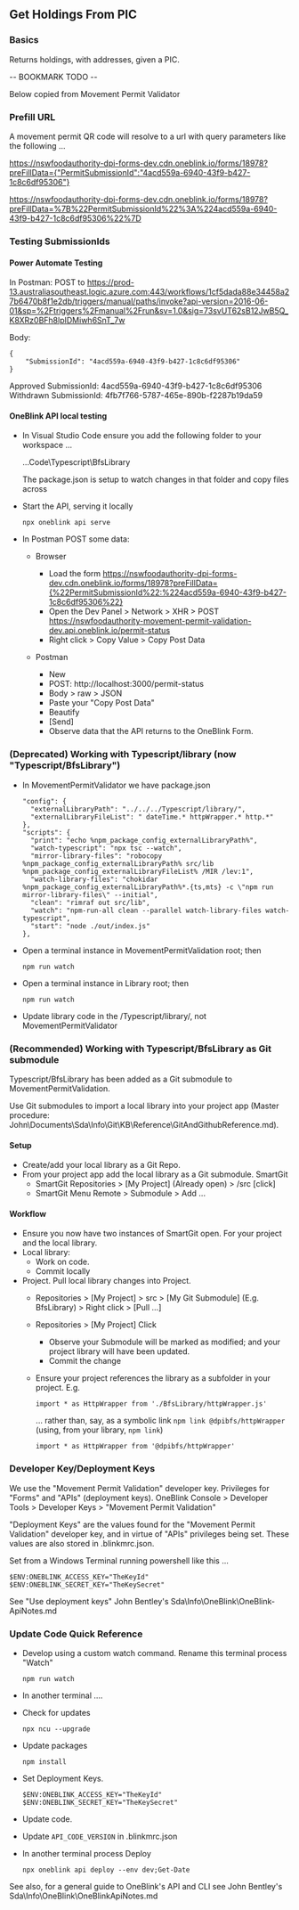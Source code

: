 ## Get Holdings From PIC

### Basics

Returns holdings, with addresses, given a PIC.

-- BOOKMARK TODO --

Below copied from Movement Permit Validator

### Prefill URL

A movement permit QR code will resolve to a url with query parameters like the following ...

https://nswfoodauthority-dpi-forms-dev.cdn.oneblink.io/forms/18978?preFillData={"PermitSubmissionId":"4acd559a-6940-43f9-b427-1c8c6df95306"}

https://nswfoodauthority-dpi-forms-dev.cdn.oneblink.io/forms/18978?preFillData=%7B%22PermitSubmissionId%22%3A%224acd559a-6940-43f9-b427-1c8c6df95306%22%7D


### Testing SubmissionIds

#### Power Automate Testing

In Postman:
POST to
https://prod-13.australiasoutheast.logic.azure.com:443/workflows/1cf5dada88e34458a27b6470b8f1e2db/triggers/manual/paths/invoke?api-version=2016-06-01&sp=%2Ftriggers%2Fmanual%2Frun&sv=1.0&sig=73svUT62sB12JwB5Q_K8XRz0BFh8lpIDMiwh6SnT_7w

Body:

    {
        "SubmissionId": "4acd559a-6940-43f9-b427-1c8c6df95306"
    }

Approved  SubmissionId: 4acd559a-6940-43f9-b427-1c8c6df95306  
Withdrawn SubmissionId: 4fb7f766-5787-465e-890b-f2287b19da59

#### OneBlink API local testing

* In Visual Studio Code ensure you add the following folder to your workspace ...

    ...Code\Typescript\BfsLibrary

    The package.json is setup to watch changes in that folder and copy files across

* Start the API, serving it locally

      npx oneblink api serve

* In Postman POST some data:

  + Browser
    - Load the form https://nswfoodauthority-dpi-forms-dev.cdn.oneblink.io/forms/18978?preFillData={%22PermitSubmissionId%22:%224acd559a-6940-43f9-b427-1c8c6df95306%22}
    - Open the Dev Panel > Network > XHR >  POST https://nswfoodauthority-movement-permit-validation-dev.api.oneblink.io/permit-status
    - Right click > Copy Value > Copy Post Data
  
  + Postman
    - New 
    - POST: http://localhost:3000/permit-status
    - Body > raw > JSON
    - Paste your "Copy Post Data"
    - Beautify
    - [Send]
    - Observe data that the API returns to the OneBlink Form.

### (Deprecated) Working with Typescript/library (now "Typescript/BfsLibrary")

* In MovementPermitValidator we have package.json

      "config": {
        "externalLibraryPath": "../../../Typescript/library/",
        "externalLibraryFileList": " dateTime.* httpWrapper.* http.*"
      },
      "scripts": {
        "print": "echo %npm_package_config_externalLibraryPath%",
        "watch-typescript": "npx tsc --watch",
        "mirror-library-files": "robocopy %npm_package_config_externalLibraryPath% src/lib %npm_package_config_externalLibraryFileList% /MIR /lev:1",
        "watch-library-files": "chokidar %npm_package_config_externalLibraryPath%*.{ts,mts} -c \"npm run mirror-library-files\" --initial",
        "clean": "rimraf out src/lib",
        "watch": "npm-run-all clean --parallel watch-library-files watch-typescript",
        "start": "node ./out/index.js"
      },

* Open a terminal instance in MovementPermitValidation root; then   
    
      npm run watch

* Open a terminal instance in Library root; then   
    
      npm run watch

* Update library code in the /Typescript/library/, not MovementPermitValidator

### (Recommended) Working with Typescript/BfsLibrary as Git submodule

Typescript/BfsLibrary has been added as a Git submodule to MovementPermitValidation.

Use Git submodules to import a local library into your project app (Master procedure: John\Documents\Sda\Info\Git\KB\Reference\GitAndGithubReference.md).

#### Setup 

* Create/add your local library as a Git Repo.
* From your project app add the local library as a Git submodule. SmartGit  
  - SmartGit Repositories > [My Project] (Already open) > /src [click]
  - SmartGit Menu Remote > Submodule > Add ...

#### Workflow

* Ensure you now have two instances of SmartGit open. For your project and the local library.  
* Local library:
  - Work on code.
  - Commit locally
* Project. Pull local library changes into Project.
  - Repositories > [My Project] > src > [My Git Submodule] (E.g. BfsLibrary) > Right click > [Pull ...]
  - Repositories > [My Project] Click
    + Observe your Submodule will be marked as modified; and your project library will have been updated.
    + Commit the change 
  - Ensure your project references the library as a subfolder in your project. E.g.
    
        import * as HttpWrapper from './BfsLibrary/httpWrapper.js'
    
    ... rather than, say, as a symbolic link  `npm link @dpibfs/httpWrapper` (using, from your library, `npm link`)

        import * as HttpWrapper from '@dpibfs/httpWrapper'


### Developer Key/Deployment Keys

We use the "Movement Permit Validation" developer key. Privileges for "Forms" and "APIs" (deployment keys). OneBlink Console > Developer Tools > Developer Keys > "Movement Permit Validation"

"Deployment Keys" are the values found for the "Movement Permit Validation" developer key, and in virtue of "APIs" privileges being set. These values are also stored in .blinkmrc.json.

Set from a Windows Terminal running powershell like this ...

    $ENV:ONEBLINK_ACCESS_KEY="TheKeyId"
    $ENV:ONEBLINK_SECRET_KEY="TheKeySecret"

See "Use deployment keys" John Bentley's Sda\Info\OneBlink\OneBlink-ApiNotes.md

### Update Code Quick Reference

* Develop using a custom watch command. Rename this terminal process "Watch"

      npm run watch

* In another terminal ....

* Check for updates

      npx ncu --upgrade

* Update packages

      npm install

* Set Deployment Keys.

      $ENV:ONEBLINK_ACCESS_KEY="TheKeyId"
      $ENV:ONEBLINK_SECRET_KEY="TheKeySecret"      

* Update code.

* Update `API_CODE_VERSION` in .blinkmrc.json

* In another terminal process Deploy

      npx oneblink api deploy --env dev;Get-Date

See also, for a general guide to OneBlink's API and CLI see John Bentley's Sda\Info\OneBlink\OneBlinkApiNotes.md